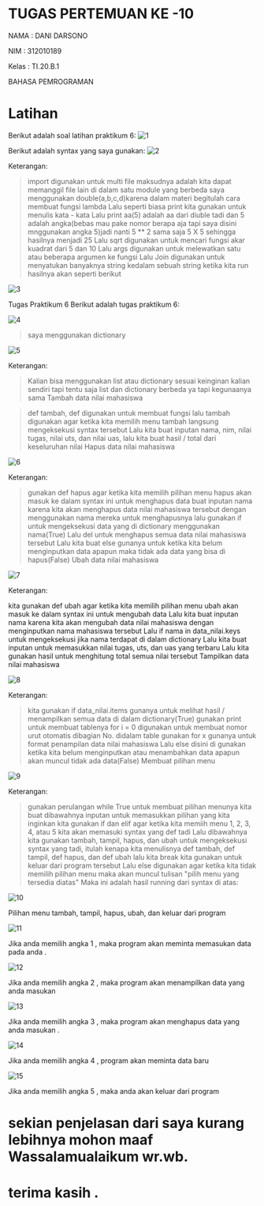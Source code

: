 # TUGAS PERTEMUAN KE -10

NAMA : DANI DARSONO

NIM  : 312010189

Kelas : TI.20.B.1

BAHASA PEMROGRAMAN 


# Latihan

Berikut adalah soal latihan praktikum 6:
![1](https://user-images.githubusercontent.com/73014427/100982054-31a34d00-357a-11eb-955f-7db1e1c9f412.png)


Berikut adalah syntax yang saya gunakan:
![2](https://user-images.githubusercontent.com/73014427/100982068-3405a700-357a-11eb-82b7-10891172195a.png)

Keterangan:

>import digunakan untuk multi file maksudnya adalah kita dapat memanggil file lain di dalam satu module yang berbeda
> saya menggunakan double(a,b,c,d)karena dalam materi begitulah cara membuat fungsi lambda
> Lalu seperti biasa print kita gunakan untuk menulis kata - kata
> Lalu print aa(5) adalah aa dari diuble tadi dan 5 adalah angka(bebas mau pake nomor berapa aja tapi saya disini mnggunakan angka 5)jadi nanti 5 ** 2 sama saja 5 X 5 sehingga hasilnya menjadi 25
> Lalu sqrt digunakan untuk mencari fungsi akar kuadrat dari 5 dan 10
> Lalu args digunakan untuk melewatkan satu atau beberapa argumen ke fungsi
> Lalu Join digunakan untuk menyatukan banyaknya string kedalam sebuah string
 ketika kita run hasilnya akan seperti berikut


![3](https://user-images.githubusercontent.com/73014427/100982630-e0e02400-357a-11eb-877f-52d2b59f3904.png)

Tugas Praktikum 6
Berikut adalah tugas praktikum 6:

![4](https://user-images.githubusercontent.com/73014427/100982634-e2115100-357a-11eb-8fc6-823df8dddfdd.png)

> saya menggunakan dictionary

![5](https://user-images.githubusercontent.com/73014427/100982868-2a307380-357b-11eb-94b0-2b89dd1b3a0e.png)

Keterangan:

> Kalian bisa menggunakan list atau dictionary sesuai keinginan kalian sendiri tapi tentu saja list dan dictionary berbeda ya tapi kegunaanya sama
Tambah data nilai mahasiswa

> def tambah, def digunakan untuk membuat fungsi lalu tambah digunakan agar ketika kita memilih menu tambah langsung mengeksekusi syntax tersebut
Lalu kita buat inputan nama, nim, nilai tugas, nilai uts, dan nilai uas, lalu kita buat hasil / total dari keseluruhan nilai
Hapus data nilai mahasiswa

![6](https://user-images.githubusercontent.com/73014427/100983581-189b9b80-357c-11eb-8e9e-c8b0202c8a9e.png)


Keterangan:

> gunakan def hapus agar ketika kita memilih pilihan menu hapus akan masuk ke dalam syntax ini untuk menghapus data
> buat inputan nama karena kita akan menghapus data nilai mahasiswa tersebut dengan menggunakan nama mereka untuk menghapusnya
> lalu gunakan if untuk mengeksekusi data yang di dictionary menggunakan nama(True)
> Lalu del untuk menghapus semua data nilai mahasiswa tersebut
> Lalu kita buat else gunanya untuk ketika kita belum menginputkan data apapun maka tidak ada data yang bisa di hapus(False)
Ubah data nilai mahasiswa

![7](https://user-images.githubusercontent.com/73014427/100983585-19ccc880-357c-11eb-9d67-19b41dc4fa8f.png)

Keterangan:

kita gunakan def ubah agar ketika kita memilih pilihan menu ubah akan masuk ke dalam syntax ini untuk mengubah data
Lalu kita buat inputan nama karena kita akan mengubah data nilai mahasiswa dengan menginputkan nama mahasiswa tersebut
Lalu if nama in data_nilai.keys untuk mengeksekusi jika nama terdapat di dalam dictionary
Lalu kita buat inputan untuk memasukkan nilai tugas, uts, dan uas yang terbaru
Lalu kita gunakan hasil untuk menghitung total semua nilai tersebut
Tampilkan data nilai mahasiswa

![8](https://user-images.githubusercontent.com/73014427/100983589-1a655f00-357c-11eb-8224-4f91b748f1c3.png)


Keterangan:

> kita gunakan if data_nilai.items gunanya untuk melihat hasil / menampilkan semua data di dalam dictionary(True)
> gunakan print untuk membuat tablenya
> for i = 0 digunakan untuk membuat nomor urut otomatis dibagian No. didalam table
> gunakan for x gunanya untuk format penampilan data nilai mahasiswa
> Lalu else disini di gunakan ketika kita belum menginputkan atau menambahkan data apapun akan muncul tidak ada data(False)
Membuat pilihan menu

![9](https://user-images.githubusercontent.com/73014427/100983827-703a0700-357c-11eb-8239-1adf269f0e17.png)

Keterangan:

> gunakan perulangan while True untuk membuat pilihan menunya
> kita buat dibawahnya inputan untuk memasukkan pilihan yang kita inginkan
> kita gunakan if dan elif agar ketika kita memiih menu 1, 2, 3, 4, atau 5 kita akan memasuki syntax yang def tadi
> Lalu dibawahnya kita gunakan tambah, tampil, hapus, dan ubah untuk mengeksekusi syntax yang tadi, itulah kenapa kita menulisnya def tambah, def tampil, def hapus, dan def ubah
> lalu kita break kita gunakan untuk keluar dari program tersebut
> Lalu else digunakan agar ketika kita tidak memilih pilihan menu maka akan muncul tulisan "pilih menu yang tersedia diatas"
> Maka ini adalah hasil running dari syntax di atas:

![10](https://user-images.githubusercontent.com/73014427/100983832-7203ca80-357c-11eb-9cb8-8406741cff93.png)

Pilihan menu tambah, tampil, hapus, ubah, dan keluar dari program

![11](https://user-images.githubusercontent.com/73014427/100983833-729c6100-357c-11eb-8bbe-1cfa7c49ca6b.png)

Jika anda memilih angka 1 , maka program akan meminta memasukan data pada anda .

![12](https://user-images.githubusercontent.com/73014427/100983835-7334f780-357c-11eb-83f6-5f32a7d6c275.png)

Jika anda memilih angka 2 , maka program akan menampilkan data yang anda masukan 

![13](https://user-images.githubusercontent.com/73014427/100984625-8c8a7380-357d-11eb-8536-de02a7429b45.png)


Jika anda memilih angka 3 , maka program akan menghapus data yang anda masukan .

![14](https://user-images.githubusercontent.com/73014427/100984629-8dbba080-357d-11eb-9f8a-68f57763549f.png)

Jika anda memilih angka 4 , program akan meminta data baru 


 ![15](https://user-images.githubusercontent.com/73014427/100984630-8dbba080-357d-11eb-9ba2-dda0425b1436.png)
 
Jika anda memilih angka 5 , maka anda akan keluar dari program


# sekian penjelasan dari saya kurang lebihnya mohon maaf Wassalamualaikum wr.wb.
# terima kasih .
